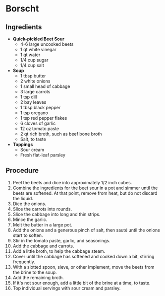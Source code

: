 # Borscht

<meta property="og:description" content="A variation of the Ukrainian soup with quick-pickled beets for convenience.">

## Ingredients

- **Quick-pickled Beet Sour**
  - 4-6 large uncooked beets
  - 1 qt white vinegar
  - 1 qt water
  - 1/4 cup sugar
  - 1/4 cup salt
- **Soup**
  - 1 tbsp butter
  - 2 white onions
  - 1 small head of cabbage
  - 3 large carrots
  - 1 tsp dill
  - 2 bay leaves
  - 1 tbsp black pepper
  - 1 tsp oregano
  - 1 tsp red pepper flakes
  - 6 cloves of garlic
  - 12 oz tomato paste
  - 2 qt rich broth, such as beef bone broth
  - Salt, to taste
- **Toppings**
  - Sour cream
  - Fresh flat-leaf parsley

## Procedure

1. Peel the beets and dice into approximately 1/2 inch cubes.
2. Combine the ingredients for the beet sour in a pot and simmer until the beets are softened. At that point, remove from heat, but do not discard the liquid.
3. Dice the onions.
4. Slice the carrots into rounds.
5. Slice the cabbage into long and thin strips.
6. Mince the garlic.
7. Melt the butter in a large pot.
8. Add the onions and a generous pinch of salt, then sauté until the onions start to soften.
9. Stir in the tomato paste, garlic, and seasonings.
10. Add the cabbage and carrots.
11. Add a little broth, to help the cabbage steam.
12. Cover until the cabbage has softened and cooked down a bit, stirring frequently.
13. With a slotted spoon, sieve, or other implement, move the beets from the brine to the soup.
14. Add the remaining broth.
15. If it's not sour enough, add a little bit of the brine at a time, to taste.
16. Top individual servings with sour cream and parsley.
